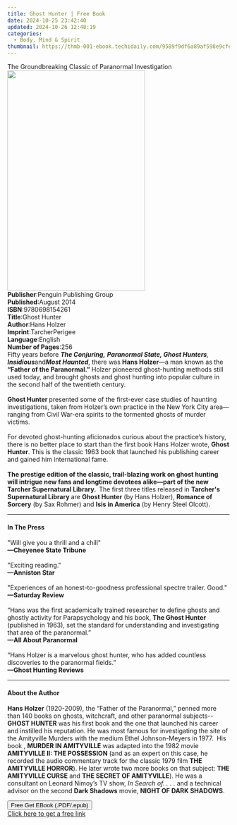 ```yaml
---
title: Ghost Hunter | Free Book
date: 2024-10-25 23:42:40
updated: 2024-10-26 12:48:19
categories:
  - Body, Mind & Spirit
thumbnail: https://thmb-001-ebook.techidaily.com/9589f9df6a89af598e9cfe38252f7b52cab985f566e730e1cc9505dd6d551206.jpg
---
```

<main id="book-container">
  <div class="flex flex-col">
    <div class="book-brief flex-1 py-6 px-4 sm:p-6 md:py-10 md:px-8">
      <!-- brief-->
      <div class="book-brief-main">
        The Groundbreaking Classic of Paranormal Investigation
      </div>
    </div>
    <div
      class="book-meta-info flex-1 grid gap-4 col-start-1 col-end-3 row-start-1 sm:mb-6 sm:grid-cols-4 lg:gap-6 lg:col-start-2 lg:row-end-6 lg:row-span-6 lg:mb-0"
    >
      <div
        class="book-meta-info-left place-content-center mt-4 p-4 text-sm leading-6 col-start-2 col-span-2 dark:text-slate-400"
      >
        <img
          class="w-full h-500 object-cover rounded-lg sm:h-255 sm:col-span-2 lg:col-span-full"
          src="https://img-001-ebook.techidaily.com/2b7310f3347e15ab380950f4f9507bcf8db8079d651f6720bb43fe4c6d5e5a46.jpg"
          alt=""
          width="312"
          height="500"
        />
      </div>
      <div
        class="book-meta-info-right mt-2 col-start-1 row-start-2 col-span-3 self-center"
      >
        <!-- meta data  -->
        <div class="flex flex-col px-4 md:px-8">
          <div class="flex-1">
            <strong>Publisher</strong>:<span class="px-2"
              >Penguin Publishing Group</span
            >
          </div>
          <div class="flex-1">
            <strong>Published</strong>:<span class="px-2">August 2014</span>
          </div>
          <div class="flex-1">
            <strong>ISBN</strong>:<span class="px-2">9780698154261</span>
          </div>
          <div class="flex-1">
            <strong>Title</strong>:<span class="px-2">Ghost Hunter</span>
          </div>
          <div class="flex-1">
            <strong>Author</strong>:<span class="px-2">Hans Holzer</span>
          </div>
          <div class="flex-1">
            <strong>Imprint</strong>:<span class="px-2">TarcherPerigee</span>
          </div>
          <div class="flex-1">
            <strong>Language</strong>:<span class="px-2">English</span>
          </div>
          <div class="flex-1">
            <strong>Number of Pages</strong>:<span class="px-2">256</span>
          </div>
        </div>
      </div>
    </div>
    <div class="book-description flex-1 py-6 px-4 sm:p-6 md:py-10 md:px-8">
      <div class="book-description-main">
        <div accordion-content="" id="description">
          Fifty years before
          <i
            ><b>The Conjuring,</b> <b>Paranormal State, Ghost Hunters</b>,
            <b>Insidious</b></i
          >and<b><i>Most Haunted</i></b
          >, there was <b>Hans Holzer</b>—a man known as the
          <b>“Father of the Paranormal.”</b> Holzer pioneered ghost-hunting
          methods still used today, and brought ghosts and ghost hunting into
          popular culture in the second half of the twentieth century.<br /><br /><b
            >Ghost Hunter </b
          >presented some of the first-ever case studies of haunting
          investigations, taken from Holzer’s own practice in the New York City
          area—ranging from Civil War-era spirits to the tormented ghosts of
          murder victims.<br /><br />For devoted ghost-hunting aficionados
          curious about the practice’s history, there is no better place to
          start than the first book Hans Holzer wrote, <b>Ghost Hunter</b>. This
          is the classic 1963 book that launched his publishing career and
          gained him international fame.<br /><br /><b
            >The prestige edition of the classic, trail-blazing work on ghost
            hunting will intrigue new fans and longtime devotees alike—part of
            the new Tarcher Supernatural Library.&nbsp; </b
          >The first three titles released in
          <b>Tarcher's Supernatural Library </b>are <b>Ghost Hunter</b> (by Hans
          Holzer), <b>Romance of Sorcery</b> (by Sax Rohmer) and
          <b>Isis in America</b> (by Henry Steel Olcott).
        </div>
        <div class="accordion-fader"></div>
      </div>
    </div>
    <div class="book-excerpts flex-1 py-6 px-4 sm:p-6 md:py-10 md:px-8">
      <!-- excerpts-->
      <div class="book-excerpts-main">
        <hr />
        <h4 class="placeholder placeholder-heading">
          <span>In The Press</span>
        </h4>
        <p>
          "Will give you a thrill and a chill"<br /><b
            ><b>—</b>Cheyenee State Tribune</b
          ><br /><br />"Exciting reading."<br /><b><b>—</b>Anniston Star</b
          ><br /><br />"Experiences of an honest-to-goodness professional
          spectre trailer. Good."<br /><b><b>—</b>Saturday Review</b
          ><br /><br />“Hans was the first academically trained researcher to
          define ghosts and ghostly activity for Parapsychology and his book,
          <b>The Ghost Hunter</b> (published in 1963), set the standard for
          understanding and investigating that area of the paranormal.”<br /><b
            >—All About Paranormal</b
          ><br />&nbsp;<br />“Hans Holzer is a marvelous ghost hunter, who has
          added countless discoveries to the paranormal fields.”<br /><b
            >—Ghost Hunting Reviews</b
          >
        </p>
      </div>
    </div>
    <div class="book-about-author flex-1 py-6 px-4 sm:p-6 md:py-10 md:px-8">
      <!-- about author-->
      <div class="book-main-author-main">
        <hr />
        <h4 class="placeholder placeholder-heading">
          <span>About the Author</span>
        </h4>
        <p>
          <b>Hans Holzer</b> (1920-2009), the “Father of the Paranormal,” penned
          more than 140 books on ghosts, witchcraft, and other paranormal
          subjects--<b>GHOST HUNTER</b> was his first book and the one that
          launched his career and instilled his reputation. He was most famous
          for investigating the site of the Amityville Murders with the medium
          Ethel Johnson-Meyers in 1977.&nbsp; His book ,
          <b>MURDER IN AMITYVILLE</b> was adapted into the 1982 movie
          <b>AMITYVILLE II: THE POSSESSION</b> (and as an expert on this case,
          he recorded the audio commentary track for the classic 1979 film
          <b>THE AMITYVILLE HORROR</b>). He later wrote two more books on that
          subject: <b>THE AMITYVILLE CURSE</b> and
          <b>THE SECRET OF AMITYVILLE</b>). He was a consultant on Leonard
          Nimoy’s TV show, <i>In Search of. . . .</i> and a technical advisor on
          the second <b>Dark Shadows</b> movie, <b>NIGHT OF DARK SHADOWS</b>.
        </p>
      </div>
    </div>
    <div class="book-free-get flex-1 py-6 px-4 sm:p-6 md:py-10 md:px-8">
      <button
        id="btn-free-get"
        class="bg-blue-500 hover:bg-blue-700 text-white font-bold py-2 px-4 rounded"
      >
        Free Get EBook (.PDF/.epub)
      </button>
      <div id="countdown-display" class="px-2 text-lg mt-2"></div>
      <a
        id="free-link"
        class="hidden bg-blue-500 hover:bg-blue-700 text-white font-bold py-2 px-4 rounded"
        href="https://www.ebooks.com/en-us/book/1492594/ghost-hunter/hans-holzer/"
        target="_blank"
        >Click here to get a free link</a
      >
    </div>
    <script>
      let countdownTime = 0;
      let countdownInterval = null;
      document
        .getElementById('btn-free-get')
        .addEventListener('click', startCountdown);
      function startCountdown() {
        countdownTime = new Date().getTime() + 60000 * 3;
        countdownInterval = setInterval(updateCountdown, 1000);
        document.getElementById('btn-free-get').disabled = true;
        document
          .getElementById('btn-free-get')
          .classList.add('bg-gray-500', 'cursor-not-allowed');
      }
      function updateCountdown() {
        let currentTime = new Date().getTime();
        let timeLeft = countdownTime - currentTime;
        let secondsLeft = Math.floor(timeLeft / 1000);
        document.getElementById('countdown-display').innerHTML =
          `Remaining time: ${secondsLeft} seconds.`;
        if (secondsLeft <= 0) {
          clearInterval(countdownInterval);
          document.getElementById('btn-free-get').classList.add('hidden');
          document.getElementById('free-link').classList.remove('hidden');
          document.getElementById('countdown-display').innerHTML = '';
        }
      }
    </script>
  </div>
</main>
